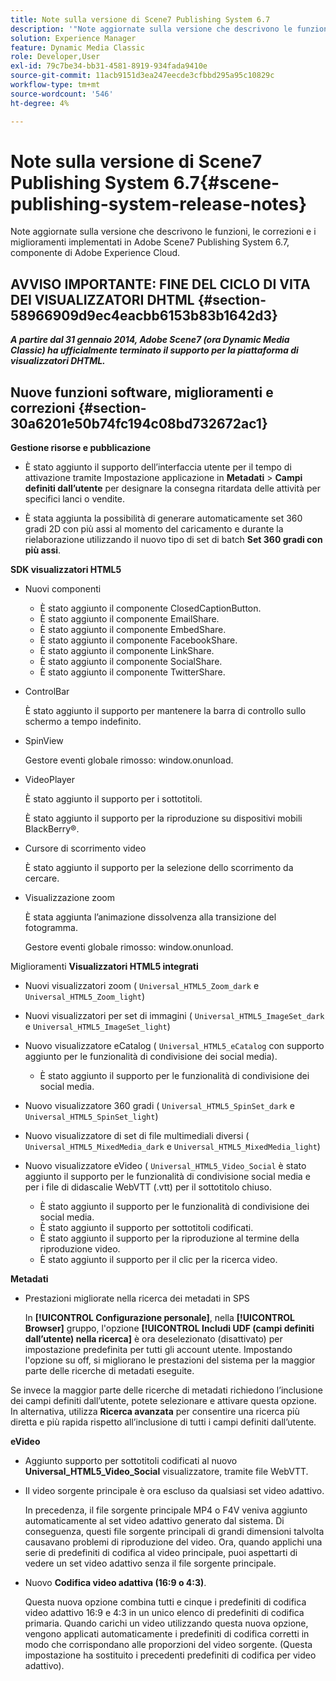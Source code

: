 ```yaml
---
title: Note sulla versione di Scene7 Publishing System 6.7
description: '"Note aggiornate sulla versione che descrivono le funzioni, le correzioni e i miglioramenti implementati in Adobe Scene7 Publishing System 6.7, componente della soluzione Adobe Experience Manager di Adobe Experience Cloud."'
solution: Experience Manager
feature: Dynamic Media Classic
role: Developer,User
exl-id: 79c7be34-bb31-4581-8919-934fada9410e
source-git-commit: 11acb9151d3ea247eecde3cfbbd295a95c10829c
workflow-type: tm+mt
source-wordcount: '546'
ht-degree: 4%

---
```


# Note sulla versione di Scene7 Publishing System 6.7{#scene-publishing-system-release-notes}

Note aggiornate sulla versione che descrivono le funzioni, le correzioni e i miglioramenti implementati in Adobe Scene7 Publishing System 6.7, componente di Adobe Experience Cloud.

## AVVISO IMPORTANTE: FINE DEL CICLO DI VITA DEI VISUALIZZATORI DHTML {#section-58966909d9ec4eacbb6153b83b1642d3}

***A partire dal 31 gennaio 2014, Adobe Scene7 (ora Dynamic Media Classic) ha ufficialmente terminato il supporto per la piattaforma di visualizzatori DHTML.***

## Nuove funzioni software, miglioramenti e correzioni {#section-30a6201e50b74fc194c08bd732672ac1}

**Gestione risorse e pubblicazione**

* È stato aggiunto il supporto dell’interfaccia utente per il tempo di attivazione tramite Impostazione applicazione in **Metadati** > **Campi definiti dall’utente** per designare la consegna ritardata delle attività per specifici lanci o vendite.

<!--   [More information](http://help.adobe.com/en_US/scene7/using/WS08F62297-36A5-4c35-9D4E-5BE38C41D39C.html). -->

* È stata aggiunta la possibilità di generare automaticamente set 360 gradi 2D con più assi al momento del caricamento e durante la rielaborazione utilizzando il nuovo tipo di set di batch **Set 360 gradi con più assi**.

<!--   [More information](http://help.adobe.com/en_US/scene7/using/WSf6ef983f54a76485-20cc30b112624e7b244-7fff.html). -->

**SDK visualizzatori HTML5**

<!-- The *Adobe Scene7 HTML5 Viewers SDK* is available as part of the SDK download from Adobe Developer Connection.

[More information](http://help.adobe.com/en_US/scene7/using/WSd4272150f67705c11b002eec12fcba4dee6-8000.html). -->

* Nuovi componenti

   * È stato aggiunto il componente ClosedCaptionButton.
   * È stato aggiunto il componente EmailShare.
   * È stato aggiunto il componente EmbedShare.
   * È stato aggiunto il componente FacebookShare.
   * È stato aggiunto il componente LinkShare.
   * È stato aggiunto il componente SocialShare.
   * È stato aggiunto il componente TwitterShare.

* ControlBar

   È stato aggiunto il supporto per mantenere la barra di controllo sullo schermo a tempo indefinito.

* SpinView

   Gestore eventi globale rimosso: window.onunload.

* VideoPlayer

   È stato aggiunto il supporto per i sottotitoli.

   È stato aggiunto il supporto per la riproduzione su dispositivi mobili BlackBerry®.

* Cursore di scorrimento video

   È stato aggiunto il supporto per la selezione dello scorrimento da cercare.

* Visualizzazione zoom

   È stata aggiunta l’animazione dissolvenza alla transizione del fotogramma.

   Gestore eventi globale rimosso: window.onunload.

Miglioramenti
**Visualizzatori HTML5 integrati**

* Nuovi visualizzatori zoom ( `Universal_HTML5_Zoom_dark` e `Universal_HTML5_Zoom_light`)
* Nuovi visualizzatori per set di immagini ( `Universal_HTML5_ImageSet_dark` e `Universal_HTML5_ImageSet_light`)
* Nuovo visualizzatore eCatalog ( `Universal_HTML5_eCatalog` con supporto aggiunto per le funzionalità di condivisione dei social media).

   * È stato aggiunto il supporto per le funzionalità di condivisione dei social media.

* Nuovo visualizzatore 360 gradi ( `Universal_HTML5_SpinSet_dark` e `Universal_HTML5_SpinSet_light`)

* Nuovo visualizzatore di set di file multimediali diversi ( `Universal_HTML5_MixedMedia_dark` e `Universal_HTML5_MixedMedia_light`)
* Nuovo visualizzatore eVideo ( `Universal_HTML5_Video_Social` è stato aggiunto il supporto per le funzionalità di condivisione social media e per i file di didascalie WebVTT (.vtt) per il sottotitolo chiuso.

   * È stato aggiunto il supporto per le funzionalità di condivisione dei social media.
   * È stato aggiunto il supporto per sottotitoli codificati.
   * È stato aggiunto il supporto per la riproduzione al termine della riproduzione video.
   * È stato aggiunto il supporto per il clic per la ricerca video.

<!-- [Viewer preset compatibility matrix](http://help.adobe.com/en_US/scene7/using/WS6E593DEA-7D81-4cd6-84B0-85E8BB274176.html).

[Adding captions to eVideo](http://help.adobe.com/en_US/scene7/using/WS98ca2e6790647c06-6f6f53e137b959f094-8000.html). -->
**Metadati**

* Prestazioni migliorate nella ricerca dei metadati in SPS

   In **[!UICONTROL Configurazione personale]**, nella **[!UICONTROL Browser]** gruppo, l&#39;opzione **[!UICONTROL Includi UDF (campi definiti dall’utente) nella ricerca]** è ora deselezionato (disattivato) per impostazione predefinita per tutti gli account utente. Impostando l&#39;opzione su off, si migliorano le prestazioni del sistema per la maggior parte delle ricerche di metadati eseguite.

<!--   [Personal Setup](http://help.adobe.com/en_US/scene7/using/WSCAAE9C8A-F172-43a8-B134-6163E7C80218.html). -->

Se invece la maggior parte delle ricerche di metadati richiedono l’inclusione dei campi definiti dall’utente, potete selezionare e attivare questa opzione. In alternativa, utilizza **Ricerca avanzata** per consentire una ricerca più diretta e più rapida rispetto all’inclusione di tutti i campi definiti dall’utente.

<!--   [Advanced search](http://help.adobe.com/en_US/scene7/using/WS259993e42159a215-1c6a66df1265272619e-7ff5.html). -->

**eVideo**

* Aggiunto supporto per sottotitoli codificati al nuovo **Universal_HTML5_Video_Social** visualizzatore, tramite file WebVTT.

<!--   [Adding captions to eVideo](http://help.stage.adobe.com/en_US/scene7/using/WS98ca2e6790647c06-6f6f53e137b959f094-8000.html). -->

* Il video sorgente principale è ora escluso da qualsiasi set video adattivo.

   In precedenza, il file sorgente principale MP4 o F4V veniva aggiunto automaticamente al set video adattivo generato dal sistema. Di conseguenza, questi file sorgente principali di grandi dimensioni talvolta causavano problemi di riproduzione del video. Ora, quando applichi una serie di predefiniti di codifica al video principale, puoi aspettarti di vedere un set video adattivo senza il file sorgente principale.

* Nuovo **Codifica video adattiva (16:9 o 4:3)**.

   Questa nuova opzione combina tutti e cinque i predefiniti di codifica video adattivo 16:9 e 4:3 in un unico elenco di predefiniti di codifica primaria. Quando carichi un video utilizzando questa nuova opzione, vengono applicati automaticamente i predefiniti di codifica corretti in modo che corrispondano alle proporzioni del video sorgente. (Questa impostazione ha sostituito i precedenti predefiniti di codifica per video adattivo).

<!--   [More information](http://help.stage.adobe.com/en_US/scene7/using/WSE86ACF2B-BD50-4c48-A1D7-9CD4405B62D0.html). -->
